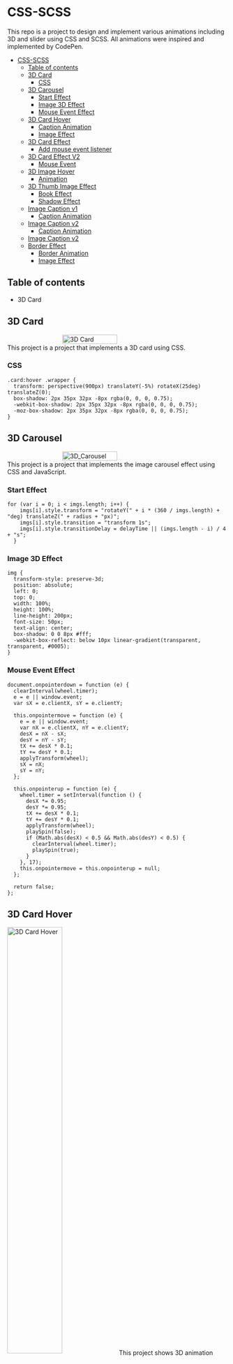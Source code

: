 # CSS-SCSS
This repo is a project to design and implement various animations including 3D and slider using CSS and SCSS.
All animations were inspired and implemented by CodePen.
- [CSS-SCSS](#css-scss)
  - [Table of contents](#table-of-contents)
  - [3D Card](#3d-card)
    - [CSS](#css)
  - [3D Carousel](#3d-carousel)
    - [Start Effect](#start-effect)
    - [Image 3D Effect](#image-3d-effect)
    - [Mouse Event Effect](#mouse-event-effect)
  - [3D Card Hover](#3d-card-hover)
    - [Caption Animation](#caption-animation)
    - [Image Effect](#image-effect)
  - [3D Card Effect](#3d-card-effect)
    - [Add mouse event listener](#add-mouse-event-listener)
  - [3D Card Effect V2](#3d-card-effect-v2)
    - [Mouse Event](#mouse-event)
  - [3D Image Hover](#3d-image-hover)
    - [Animation](#animation)
  - [3D Thumb Image Effect](#3d-thumb-image-effect)
    - [Book Effect](#book-effect)
    - [Shadow Effect](#shadow-effect)
  - [Image Caption v1](#image-caption-v1)
    - [Caption Animation](#caption-animation-1)
  - [Image Caption v2](#image-caption-v2)
    - [Caption Animation](#caption-animation-2)
  - [Image Caption v2](#image-caption-v2-1)
  - [Border Effect](#border-effect)
    - [Border Animation](#border-animation)
    - [Image Effect](#image-effect-1)

## Table of contents[](#table-of-contents)
- 3D Card

## 3D Card[](#3d-card)
<div style="display:flex;align-items:center;justify-content:center;width:100%;">
  <img align="center" src="/screenshot/3D_Card/screenshot.jpg" alt="3D Card" style="width:50%;height:50%"/>
</div>
This project is a project that implements a 3D card using CSS.

### CSS
```
.card:hover .wrapper {
  transform: perspective(900px) translateY(-5%) rotateX(25deg) translateZ(0);
  box-shadow: 2px 35px 32px -8px rgba(0, 0, 0, 0.75);
  -webkit-box-shadow: 2px 35px 32px -8px rgba(0, 0, 0, 0.75);
  -moz-box-shadow: 2px 35px 32px -8px rgba(0, 0, 0, 0.75);
}
```

## 3D Carousel[](#3d-carousel)
<div style="display:flex;align-items:center;justify-content:center;">
  <img align="center" src="/screenshot/3D_Carousel/Carousel.jpg" alt="3D_Carousel" style="width:50%;height:50%"/>
</div>
This project is a project that implements the image carousel effect using CSS and JavaScript.

### Start Effect
```
for (var i = 0; i < imgs.length; i++) {
    imgs[i].style.transform = "rotateY(" + i * (360 / imgs.length) + "deg) translateZ(" + radius + "px)";
    imgs[i].style.transition = "transform 1s";
    imgs[i].style.transitionDelay = delayTime || (imgs.length - i) / 4 + "s";
  }
```

### Image 3D Effect
```
img {
  transform-style: preserve-3d;
  position: absolute;
  left: 0;
  top: 0;
  width: 100%;
  height: 100%;
  line-height: 200px;
  font-size: 50px;
  text-align: center;
  box-shadow: 0 0 8px #fff;
  -webkit-box-reflect: below 10px linear-gradient(transparent, transparent, #0005);
}
```

### Mouse Event Effect
```
document.onpointerdown = function (e) {
  clearInterval(wheel.timer);
  e = e || window.event;
  var sX = e.clientX, sY = e.clientY;

  this.onpointermove = function (e) {
    e = e || window.event;
    var nX = e.clientX, nY = e.clientY;
    desX = nX - sX;
    desY = nY - sY;
    tX += desX * 0.1;
    tY += desY * 0.1;
    applyTransform(wheel);
    sX = nX;
    sY = nY;
  };

  this.onpointerup = function (e) {
    wheel.timer = setInterval(function () {
      desX *= 0.95;
      desY *= 0.95;
      tX += desX * 0.1;
      tY += desY * 0.1;
      applyTransform(wheel);
      playSpin(false);
      if (Math.abs(desX) < 0.5 && Math.abs(desY) < 0.5) {
        clearInterval(wheel.timer);
        playSpin(true);
      }
    }, 17);
    this.onpointermove = this.onpointerup = null;
  };

  return false;
};
```

## 3D Card Hover[](#3d-card-hover)
<img align="center" src="/screenshot/3D_Card_Hover/Screenshot.jpg" alt="3D Card Hover" style="width:50%;height:50%"/>
This project shows 3D animation using characters.

### Caption Animation
```
figcaption {
  grid-area: 1/1;
  width: calc(100% + 40px);
  font-family: Exoct;
  color: white;
  font-size: min(32px, 5vmin);
  text-align: center;
  place-self: end center;
  transform: perspective(500px) translateY(100%) rotateX(-90deg);
  backface-visibility: hidden;
  transform-origin: top;
  background: #000;
  transition: 0.5s;
}
```

### Image Effect 
```
figure {
  width: 100%;
  aspect-ratio: 1;
  margin: 0 0 60px;
  padding: 5px 20px 0;
  box-sizing: border-box;
  display: grid;
  grid-template-rows: 100%;
  cursor: pointer;
  position: relative;
  filter: drop-shadow(0 0 20px rgb(0 0 0/50%));
}

figure:before {
  background-image: url(https://assets.codepen.io/1480814/necro-back.jpg);
}

figure + figure:before {
  background-image: url(https://assets.codepen.io/1480814/druid-bac.jpg);
}
```

## 3D Card Effect[](#3d-card-effect)
<img align="center" src="/screenshot/3D_Card_Effect/3D_Card_Effect.jpg" alt="3D Card Effect" style="width:50%;height:50%"/>
This project is a project that shows a 3D card using mouse events.

### Add mouse event listener
```
container.addEventListener("mousemove", (e) => {
  let X = (window.innerWidth / 2 - e.pageX) / 30;
  let Y = (window.innerHeight / 2 - e.pageY) / 30;

  card.style.transition = "none";
  card.style.transform = `rotateX(${X}deg) rotateY(${Y}deg)`;
});
```

## 3D Card Effect V2[](#3d-card-effect-v2)
<img align="center" src="/screenshot/3D_Card_Effect_V2/Screenshot.jpg" alt="3D Card Effect V2" style="width:100%;height:100%"/>

### Mouse Event
```
window.addEventListener("DOMContentLoaded", (event) => {
  const cards = document.querySelectorAll(".card");
  cards.forEach((e) => {
    e.addEventListener("mousemove", (event) => {
      const rect = e.getBoundingClientRect();
      const centerX = (rect.left + rect.right) / 2;
      const centerY = (rect.top + rect.bottom) / 2;
      const posX = event.pageX - centerX;
      const posY = event.pageY - centerY;
      const x = remap(posX, rect.width / 2, angle);
      const y = remap(posY, rect.height / 2, angle);
      e.dataset.rotateX = x;
      e.dataset.rotateY = -y;
    });

    e.addEventListener("mouseout", (event) => {
      e.dataset.rotateX = 0;
      e.dataset.rotateY = 0;
    });
  });

  const update = () => {
    cards.forEach((e) => {
      let currentX = parseFloat(
        e.style.getPropertyValue("--rotateY").slice(0, -1)
      );
      let currentY = parseFloat(
        e.style.getPropertyValue("--rotateX").slice(0, -1)
      );
      if (isNaN(currentX)) currentX = 0;
      if (isNaN(currentY)) currentY = 0;
      const x = lerp(currentX, e.dataset.rotateX, 0.05);
      const y = lerp(currentY, e.dataset.rotateY, 0.05);
      e.style.setProperty("--rotateY", x + "deg");
      e.style.setProperty("--rotateX", y + "deg");
    });
  };
  setInterval(update, 1000 / 60);
});
```

## 3D Image Hover[](#3d-image-hover)
<img align="center" src="/screenshot/3D_Image_Hover/3DImageHover.jpg" alt="3D Image Hover" style="width:50%;height:50%"/>
This project implemented multiple sliders animation using CSS.

### Animation
```
.container:hover img:nth-child(4) {
  transform: translate(160px, -160px);
  opacity: 1;
}

.container:hover img:nth-child(3) {
  transform: translate(120px, -120px);
  opacity: 0.8;
}

.container:hover img:nth-child(2) {
  transform: translate(80px, -80px);
  opacity: 0.6;
}

.container:hover img:nth-child(1) {
  transform: translate(40px, -40px);
  opacity: 0.4;
}
```

## 3D Thumb Image Effect[](#3d-thumb-image-effect)
<img align="center" src="/screenshot/3D_Thumb_Image_Animation/Screenshot.jpg" alt="3D Thumb Effect" style="width:100%;height:100%"/>

### Book Effect
```
.thumb a:after {
  content: "";
  position: absolute;
  left: 0;
  bottom: 0;
  width: 100%;
  height: 36px;
  background: inherit;
  background-size: cover, cover;
  background-position: bottom;
  transform: rotateX(90deg);
  transform-origin: bottom;
}
```

### Shadow Effect
```
.thumb a:before {
  content: "";
  position: absolute;
  top: 0;
  left: 0;
  width: 100%;
  height: 100%;
  background: rgba(0, 0, 0, 0.5);
  box-shadow: 0 0 100px 50px rgba(0, 0, 0, 0.5);
  transition: all 0.5s;
  opacity: 0.15;
  transform: rotateX(95deg) translateZ(-80px) scale(0.75);
  transform-origin: bottom;
}

.thumb:hover a:before {
  opacity: 1;
  box-shadow: 0 0 25px 25px rgba(0, 0, 0, 0.5);
  transform: rotateX(0) translateZ(-60px) scale(0.85);
}
```

## Image Caption v1[](#image-caption-v1)
<img align="center" src="/screenshot/Image_Caption_v1/Screenshot.jpg" alt="Image Caption v1" style="width:100%;height:100%"/>

### Caption Animation
```
figure.caption::after {
  content: "";
  background: #ffffff;
  width: 100%;
  height: 100%;
  position: absolute;
  left: 0;
  bottom: 0;
  opacity: 0.75;
  transform: skew(-45deg) scaleX(0);
  transition: 0.3s ease-in-out;
}

figure.caption:hover::after {
  transform: skew(-45deg) scaleX(1);
  transition: all 400ms cubic-bezier(0.175, 0.885, 0.32, 1.275);
}
```

## Image Caption v2[](#image-caption-v2)
<img align="center" src="/screenshot/Image_Caption_v2/Screenshot.jpg" alt="Image Caption v2" style="width:100%;height:100%"/>

### Caption Animation
```
.caption::before,
.caption::after {
  height: 10px;
  width: 0%;
}

.caption::before {
  top: 0;
  left: 0;
}

.caption::after {
  bottom: 0;
  right: 0;
}

.caption:hover::before,
.caption:hover::after {
  width: 100%;
}
```

## Image Caption v2[](#image-caption-v2)
<img align="center" src="/screenshot/Image_Caption_v3/Screenshot.jpg" alt="Image Caption v3" style="width:100%;height:100%"/>


## Border Effect[](#border-effect)
<div style="display:flex;align-items:center;justify-content:center;">
  <img align="center" src="/screenshot/Border_Effect/Screenshot.jpg" alt="Border Effect" style="width:30%;height:30%"/>
</div>
This project uses Vanilla CSS to apply a floating border effect to image.

### Border Animation
```
@-webkit-keyframes morph {
  0% {
    border-radius: 40% 60% 60% 40%/60% 30% 70% 40%;
  }
  100% {
    border-radius: 40% 60%;
  }
}

@keyframes morph {
  0% {
    border-radius: 40% 60% 60% 40%/60% 30% 70% 40%;
  }
  100% {
    border-radius: 40% 60%;
  }
}

.shape {
  width: 100%;
  height: 100%;
  transition: border-radius 1s ease-out;
  -webkit-animation: morph 8s ease-in-out infinite both alternate;
  animation: morph 8s ease-in-out infinite both alternate;
  border-radius: 60% 40% 30% 70%/60% 30% 70% 40%;
  position: absolute;
  overflow: hidden;
  z-index: 5;
}
```

### Image Effect
To fix the image, the same effect is applied to the image and the border container.
```
.bd {
  width: 120%;
  height: 120%;
  position: absolute;
  left: -10%;
  top: -10%;
  background: url("img/1.jpg");
  background-size: 100%;
  background-position: center -9%;
  display: flex;
  align-items: center;
  justify-content: center;
  animation: spin 12s linear infinite reverse;
  z-index: 2;
}

@-webkit-keyframes spin {
  to {
    transform: rotate(1turn);
  }
}

@keyframes spin {
  to {
    transform: rotate(1turn);
  }
}
```
